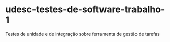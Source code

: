 # udesc-testes-de-software-trabalho-1
Testes de unidade e de integração sobre ferramenta de gestão de tarefas
